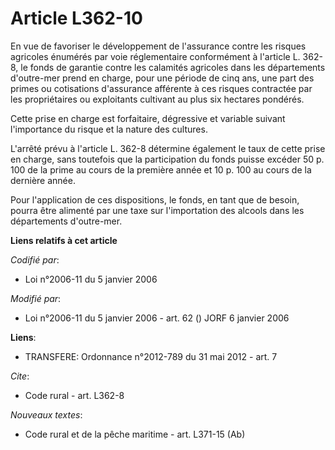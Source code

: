 # Article L362-10

En vue de favoriser le développement de l'assurance contre les risques agricoles énumérés par voie réglementaire conformément
à l'article L. 362-8, le fonds de garantie contre les calamités agricoles dans les départements d'outre-mer prend en charge,
pour une période de cinq ans, une part des primes ou cotisations d'assurance afférente à ces risques contractée par les
propriétaires ou exploitants cultivant au plus six hectares pondérés. 

Cette prise en charge est forfaitaire, dégressive et variable suivant l'importance du risque et la nature des cultures. 

L'arrêté prévu à l'article L. 362-8 détermine également le taux de cette prise en charge, sans toutefois que la participation
du fonds puisse excéder 50 p. 100 de la prime au cours de la première année et 10 p. 100 au cours de la dernière année. 

Pour l'application de ces dispositions, le fonds, en tant que de besoin, pourra être alimenté par une taxe sur l'importation
des alcools dans les départements d'outre-mer.

**Liens relatifs à cet article**

_Codifié par_:

  - Loi n°2006-11 du 5 janvier 2006

_Modifié par_:

  - Loi n°2006-11 du 5 janvier 2006 - art. 62 () JORF 6 janvier 2006

**Liens**:

  - TRANSFERE: Ordonnance n°2012-789 du 31 mai 2012 - art. 7

_Cite_:

  - Code rural - art. L362-8

_Nouveaux textes_:

  - Code rural et de la pêche maritime - art. L371-15 (Ab)

